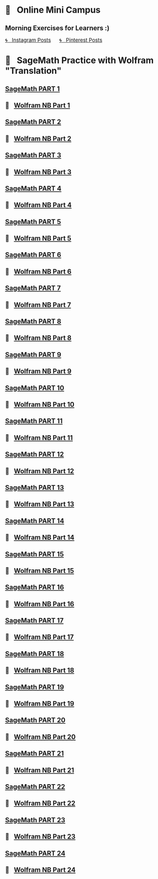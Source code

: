 
# &#x1F4D1; &nbsp; Online Mini Campus 
## Morning Exercises for Learners :)

<a href="https://www.instagram.com/olga.belitskaya/" style="font-size:120%;">&#x1F300; &nbsp; Instagram Posts</a> &nbsp; &nbsp; &nbsp; <a href="https://www.pinterest.ru/olga_belitskaya/code-style/" style="font-size:120%;">&#x1F300; &nbsp; Pinterest Posts</a>

# &#x1F4D1; &nbsp; SageMath Practice with Wolfram "Translation"

## [SageMath PART 1](https://olgabelitskaya.github.io/sage.html)
## &#x1F4D3; &nbsp; [Wolfram NB Part 1](https://www.wolframcloud.com/obj/safuolga/Published/wolfram.nb)

## [SageMath PART 2](https://olgabelitskaya.github.io/sage2.html)
## &#x1F4D3; &nbsp; [Wolfram NB Part 2](https://www.wolframcloud.com/obj/safuolga/Published/wolfram2.nb)

## [SageMath PART 3](https://olgabelitskaya.github.io/sage3.html)
## &#x1F4D3; &nbsp; [Wolfram NB Part 3](https://www.wolframcloud.com/obj/safuolga/Published/wolfram3.nb)

## [SageMath PART 4](https://olgabelitskaya.github.io/sage4.html)
## &#x1F4D3; &nbsp; [Wolfram NB Part 4](https://www.wolframcloud.com/obj/safuolga/Published/wolfram4.nb)

## [SageMath PART 5](https://olgabelitskaya.github.io/sage5.html)
## &#x1F4D3; &nbsp; [Wolfram NB Part 5](https://www.wolframcloud.com/obj/safuolga/Published/wolfram5.nb)

## [SageMath PART 6](https://olgabelitskaya.github.io/sage6.html)
## &#x1F4D3; &nbsp; [Wolfram NB Part 6](https://www.wolframcloud.com/obj/safuolga/Published/wolfram6.nb)

## [SageMath PART 7](https://olgabelitskaya.github.io/sage7.html)
## &#x1F4D3; &nbsp; [Wolfram NB Part 7](https://www.wolframcloud.com/obj/safuolga/Published/wolfram7.nb)

## [SageMath PART 8](https://olgabelitskaya.github.io/sage8.html)
## &#x1F4D3; &nbsp; [Wolfram NB Part 8](https://www.wolframcloud.com/obj/safuolga/Published/wolfram8.nb)

## [SageMath PART 9](https://olgabelitskaya.github.io/sage9.html)
## &#x1F4D3; &nbsp; [Wolfram NB Part 9](https://www.wolframcloud.com/obj/safuolga/Published/wolfram9.nb)

## [SageMath PART 10](https://olgabelitskaya.github.io/sage10.html)
## &#x1F4D3; &nbsp; [Wolfram NB Part 10](https://www.wolframcloud.com/obj/safuolga/Published/wolfram10.nb)

## [SageMath PART 11](https://olgabelitskaya.github.io/sage11.html)
## &#x1F4D3; &nbsp; [Wolfram NB Part 11](https://www.wolframcloud.com/obj/safuolga/Published/wolfram11.nb)

## [SageMath PART 12](https://olgabelitskaya.github.io/sage12.html)
## &#x1F4D3; &nbsp; [Wolfram NB Part 12](https://www.wolframcloud.com/obj/safuolga/Published/wolfram12.nb)

## [SageMath PART 13](https://olgabelitskaya.github.io/sage13.html)
## &#x1F4D3; &nbsp; [Wolfram NB Part 13](https://www.wolframcloud.com/obj/safuolga/Published/wolfram13.nb)

## [SageMath PART 14](https://olgabelitskaya.github.io/sage14.html)
## &#x1F4D3; &nbsp; [Wolfram NB Part 14](https://www.wolframcloud.com/obj/safuolga/Published/wolfram14.nb)

## [SageMath PART 15](https://olgabelitskaya.github.io/sage15.html)
## &#x1F4D3; &nbsp; [Wolfram NB Part 15](https://www.wolframcloud.com/obj/safuolga/Published/wolfram15.nb)

## [SageMath PART 16](https://olgabelitskaya.github.io/sage16.html)
## &#x1F4D3; &nbsp; [Wolfram NB Part 16](https://www.wolframcloud.com/obj/safuolga/Published/wolfram16.nb)

## [SageMath PART 17](https://olgabelitskaya.github.io/sage17.html)
## &#x1F4D3; &nbsp; [Wolfram NB Part 17](https://www.wolframcloud.com/obj/safuolga/Published/wolfram17.nb)

## [SageMath PART 18](https://olgabelitskaya.github.io/sage18.html)
## &#x1F4D3; &nbsp; [Wolfram NB Part 18](https://www.wolframcloud.com/obj/safuolga/Published/wolfram18.nb)

## [SageMath PART 19](https://olgabelitskaya.github.io/sage19.html)
## &#x1F4D3; &nbsp; [Wolfram NB Part 19](https://www.wolframcloud.com/obj/safuolga/Published/wolfram19.nb)

## [SageMath PART 20](https://olgabelitskaya.github.io/sage20.html)
## &#x1F4D3; &nbsp; [Wolfram NB Part 20](https://www.wolframcloud.com/obj/safuolga/Published/wolfram20.nb)

## [SageMath PART 21](https://olgabelitskaya.github.io/sage21.html)
## &#x1F4D3; &nbsp; [Wolfram NB Part 21](https://www.wolframcloud.com/obj/safuolga/Published/wolfram21.nb)

## [SageMath PART 22](https://olgabelitskaya.github.io/sage22.html)
## &#x1F4D3; &nbsp; [Wolfram NB Part 22](https://www.wolframcloud.com/obj/safuolga/Published/wolfram22.nb)

## [SageMath PART 23](https://olgabelitskaya.github.io/sage23.html)
## &#x1F4D3; &nbsp; [Wolfram NB Part 23](https://www.wolframcloud.com/obj/safuolga/Published/wolfram23.nb)

## [SageMath PART 24](https://olgabelitskaya.github.io/sage24.html)
## &#x1F4D3; &nbsp; [Wolfram NB Part 24](https://www.wolframcloud.com/obj/safuolga/Published/wolfram24.nb)
